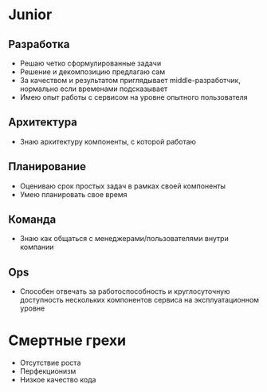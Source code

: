 # Junior

## Разработка
* Решаю четко сформулированные задачи
* Решение и декомпозицию предлагаю сам
* За качеством и результатом приглядывает middle-разработчик, нормально если временами подсказывает
* Имею опыт работы с сервисом на уровне опытного пользователя

## Архитектура
* Знаю архитектуру компоненты, с которой работаю

## Планирование
* Оцениваю срок простых задач в рамках своей компоненты
* Умею планировать свое время

## Команда
* Знаю как общаться с менеджерами/пользователями внутри компании

## Ops
* Способен отвечать за работоспособность и круглосуточную доступность нескольких компонентов сервиса на эксплуатационном уровне

# Смертные грехи
* Отсутствие роста
* Перфекционизм
* Низкое качество кода
